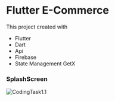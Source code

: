 # Flutter E-Commerce

This project created with

- Flutter
- Dart
- Api
- Firebase 
- State Management GetX

### SplashScreen
![CodingTask1.1](./screenshots/CodingTask1.1.PNG)

